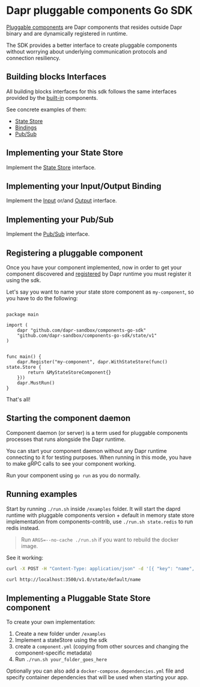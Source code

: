 # Dapr pluggable components Go SDK

[Pluggable components](https://docs.dapr.io/concepts/components-concept/#built-in-and-pluggable-components) are Dapr components that resides outside Dapr binary and are dynamically registered in runtime.

The SDK provides a better interface to create pluggable components without worrying about underlying communication protocols and connection resiliency.

## Building blocks Interfaces

All building blocks interfaces for this sdk follows the same interfaces provided by the [built-in](https://github.com/dapr/components-contrib) components.

See concrete examples of them:

- [State Store](https://github.com/dapr/components-contrib/tree/master/state)
- [Bindings](https://github.com/dapr/components-contrib/tree/master/bindings)
- [Pub/Sub](https://github.com/dapr/components-contrib/tree/master/pubsub)

## Implementing your State Store

Implement the [State Store](https://github.com/dapr/components-contrib/blob/master/bindings/store.go#L23) interface.

## Implementing your Input/Output Binding

Implement the [Input](https://github.com/dapr/components-contrib/blob/master/bindings/input_binding.go#L24) or/and [Output](https://github.com/dapr/components-contrib/blob/master/bindings/output_binding.go#L24) interface.

## Implementing your Pub/Sub

Implement the [Pub/Sub](https://github.com/dapr/components-contrib/blob/master/pubsub/pubsub.go#L24) interface.

## Registering a pluggable component

Once you have your component implemented, now in order to get your component discovered and [registered](https://docs.dapr.io/operations/components/pluggable-components/pluggable-components-registration/) by Dapr runtime you must register it using the sdk.

Let's say you want to name your state store component as `my-component`, so you have to do the following:

```golang

package main

import (
	dapr "github.com/dapr-sandbox/components-go-sdk"
	"github.com/dapr-sandbox/components-go-sdk/state/v1"
)


func main() {
	dapr.Register("my-component", dapr.WithStateStore(func() state.Store {
		return &MyStateStoreComponent{}
	}))
	dapr.MustRun()
}

```

That's all!

## Starting the component daemon

Component daemon (or server) is a term used for pluggable components processes that runs alongside the Dapr runtime.

You can start your component daemon without any Dapr runtime connecting to it for testing purposes. When running in this mode, you have to make gRPC calls to see your component working.

Run your component using `go run` as you do normally.

## Running examples

Start by running `./run.sh` inside `/examples` folder. It will start the daprd runtime with pluggable components version + default in memory state store implementation from components-contrib, use `./run.sh state.redis` to run redis instead.

> Run `ARGS=--no-cache ./run.sh` if you want to rebuild the docker image.

See it working:

```sh
curl -X POST -H "Content-Type: application/json" -d '[{ "key": "name", "value": "Bruce Wayne", "metadata": { "ttlInSeconds": "60"}}]' http://localhost:3500/v1.0/state/default
```

```sh
curl http://localhost:3500/v1.0/state/default/name
```

## Implementing a Pluggable State Store component

To create your own implementation:

1. Create a new folder under `/examples`
2. Implement a stateStore using the sdk
3. create a `component.yml` (copying from other sources and changing the component-specific metadata)
4. Run `./run.sh your_folder_goes_here`

Optionally you can also add a `docker-compose.dependencies.yml` file and specify container dependencies that will be used when starting your app.
